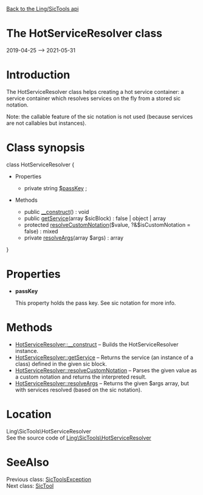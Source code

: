 [Back to the Ling/SicTools api](https://github.com/lingtalfi/SicTools/blob/master/doc/api/Ling/SicTools.md)



The HotServiceResolver class
================
2019-04-25 --> 2021-05-31






Introduction
============

The HotServiceResolver class helps creating a hot service container: a service container which resolves services
on the fly from a stored sic notation.



Note: the callable feature of the sic notation is not used (because services are not callables but instances).



Class synopsis
==============


class <span class="pl-k">HotServiceResolver</span>  {

- Properties
    - private string [$passKey](#property-passKey) ;

- Methods
    - public [__construct](https://github.com/lingtalfi/SicTools/blob/master/doc/api/Ling/SicTools/HotServiceResolver/__construct.md)() : void
    - public [getService](https://github.com/lingtalfi/SicTools/blob/master/doc/api/Ling/SicTools/HotServiceResolver/getService.md)(array $sicBlock) : false | object | array
    - protected [resolveCustomNotation](https://github.com/lingtalfi/SicTools/blob/master/doc/api/Ling/SicTools/HotServiceResolver/resolveCustomNotation.md)($value, ?&$isCustomNotation = false) : mixed
    - private [resolveArgs](https://github.com/lingtalfi/SicTools/blob/master/doc/api/Ling/SicTools/HotServiceResolver/resolveArgs.md)(array $args) : array

}




Properties
=============

- <span id="property-passKey"><b>passKey</b></span>

    This property holds the pass key.
    See sic notation for more info.
    
    



Methods
==============

- [HotServiceResolver::__construct](https://github.com/lingtalfi/SicTools/blob/master/doc/api/Ling/SicTools/HotServiceResolver/__construct.md) &ndash; Builds the HotServiceResolver instance.
- [HotServiceResolver::getService](https://github.com/lingtalfi/SicTools/blob/master/doc/api/Ling/SicTools/HotServiceResolver/getService.md) &ndash; Returns the service (an instance of a class) defined in the given sic block.
- [HotServiceResolver::resolveCustomNotation](https://github.com/lingtalfi/SicTools/blob/master/doc/api/Ling/SicTools/HotServiceResolver/resolveCustomNotation.md) &ndash; Parses the given value as a custom notation and returns the interpreted result.
- [HotServiceResolver::resolveArgs](https://github.com/lingtalfi/SicTools/blob/master/doc/api/Ling/SicTools/HotServiceResolver/resolveArgs.md) &ndash; Returns the given $args array, but with services resolved (based on the sic notation).





Location
=============
Ling\SicTools\HotServiceResolver<br>
See the source code of [Ling\SicTools\HotServiceResolver](https://github.com/lingtalfi/SicTools/blob/master/HotServiceResolver.php)



SeeAlso
==============
Previous class: [SicToolsException](https://github.com/lingtalfi/SicTools/blob/master/doc/api/Ling/SicTools/Exception/SicToolsException.md)<br>Next class: [SicTool](https://github.com/lingtalfi/SicTools/blob/master/doc/api/Ling/SicTools/SicTool.md)<br>
